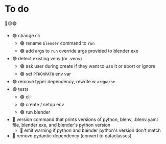 # To do
🔴🟡🟢

* 🟢 change cli
    * 🟢 rename `blender` command to `run`
    * 🟢 add args to `run` override args provided to blender exe
* 🟢 detect existing venv (or .venv)
    * 🟢 ask user during create if they want to use it or abort or ignore
    * 🟢 set `PTHONPATH` env var
* 🟢 remove typer dependency, rewrite w `argparse`
* 🟢 tests
    * 🟢 cli
    * 🟢 create / setup env
    * 🟢 run blender
* 🔴 version command that prints versions of python, blenv, .blenv.yaml file, blender exe, and blender's python version
    * 🔴 emit warning if python and blender python's version don't match
* 🔴 remove pydantic dependency (convert to dataclasses)
